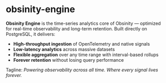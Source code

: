 # obsinity-engine

**Obsinity Engine** is the time-series analytics core of Obsinity — optimized for real-time observability and long-term retention. Built directly on PostgreSQL, it delivers:

* **High-throughput ingestion** of OpenTelemetry and native signals
* **Low-latency analytics** across massive datasets
* **Flexible aggregation** over any time range with interval-based rollups
* **Forever retention** without losing query performance

Tagline: *Powering observability across all time. Where every signal lives forever.*
